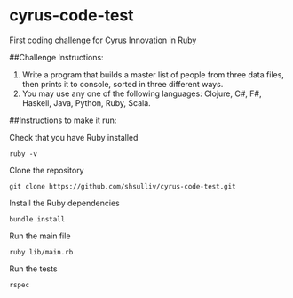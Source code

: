 # cyrus-code-test
First coding challenge for Cyrus Innovation in Ruby

##Challenge Instructions:

1. Write a program that builds a master list of people from three data files, then prints it to console, sorted in three different ways.  
2. You may use any one of the following languages: Clojure, C#, F#, Haskell, Java, Python, Ruby, Scala.

##Instructions to make it run:

Check that you have Ruby installed

```
ruby -v 
```

Clone the repository 

```
git clone https://github.com/shsulliv/cyrus-code-test.git
```

Install the Ruby dependencies

```
bundle install
```

Run the main file

```
ruby lib/main.rb
```

Run the tests

```
rspec
```





